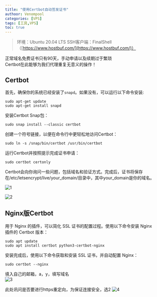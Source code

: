 ```yaml
---
title: "使用Certbot自动签发证书"
authoor: Venompool
categories: [VPS]
tags: [工具,VPS]
toc: true
---
```

>环境：Ubuntu 20.04 LTS
>SSH客户端：FinalShell（[https://www.hostbuf.com/](https://www.hostbuf.com/)）
  
正常域名免费证书只有90天，手动申请以及续期过于繁琐  
Certbot在此能够为我们代理重复无意义的操作！

## Certbot
首先，确保你的系统已经安装了`snapd`。如果没有，可以运行以下命令安装:
```
sudo apt-get update
sudo apt-get install snapd
```
  
安装Certbot Snap包：
```
sudo snap install --classic certbot
```
  
创建一个符号链接，以便在命令行中更轻松地访问Certbot：
```
sudo ln -s /snap/bin/certbot /usr/bin/certbot
```
  
运行Certbot并按照提示完成证书申请：
```
sudo certbot certonly
```
  
Certbot会向你询问一些问题，包括域名和验证方式。完成后，证书将保存在/etc/letsencrypt/live/your_domain/目录中，其中your_domain是你的域名。  
  
![1](https://cdn.venompool.fun/blog.v.fun/231211/1.png)  
  
![2](https://cdn.venompool.fun/blog.v.fun/231211/2.png)

## Nginx版Certbot

用于 Nginx 的插件，可以简化 SSL 证书的配置过程。使用以下命令安装 Nginx 插件的 Certbot 版本：
```
sudo apt update
sudo apt install certbot python3-certbot-nginx
```
安装完成后，使用以下命令获取和安装 SSL 证书，并自动配置 Nginx：
```
sudo certbot --nginx
```

填入自己的邮箱，a，y，填写域名  
![3](https://cdn.venompool.fun/blog.v.fun/231211/3.png)  
  
此处讯问是否要进行https重定向，为保证连接安全，选2
![4](https://cdn.venompool.fun/blog.v.fun/231211/4.png)